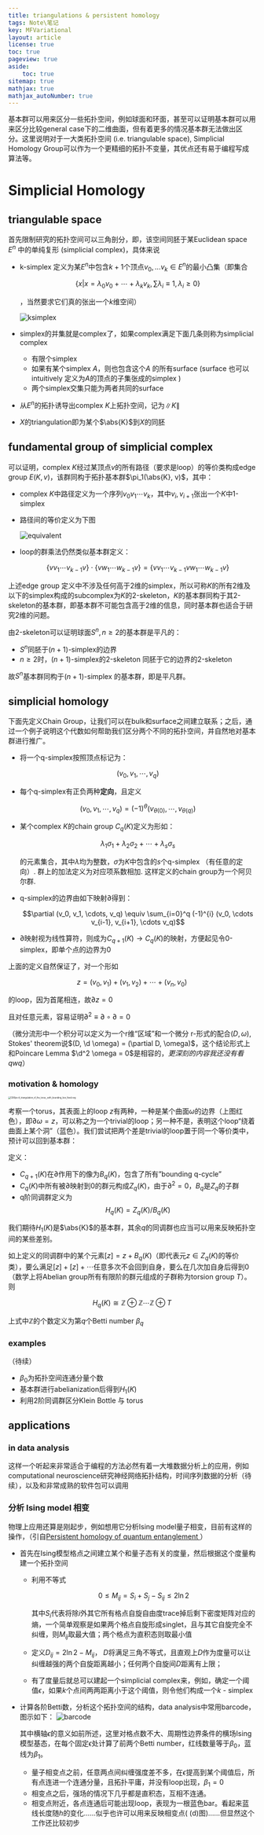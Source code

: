 ```yaml
---
title: triangulations & persistent homology
tags: Note\笔记
key: MFVariational
layout: article
license: true
toc: true
pageview: true
aside:
    toc: true
sitemap: true
mathjax: true
mathjax_autoNumber: true
---
```


基本群可以用来区分一些拓扑空间，例如球面和环面，甚至可以证明基本群可以用来区分比较general case下的二维曲面，但有着更多的情况基本群无法做出区分。这里说明对于一大类拓扑空间 (i.e. triangulable space), Simplicial Homology Group可以作为一个更精细的拓扑不变量，其优点还有易于编程写成算法等。

<!--more-->

# Simplicial Homology


## triangulable space

首先限制研究的拓扑空间可以三角剖分，即，该空间同胚于某Euclidean space $E^n$ 中的单纯复形 (simplicial complex)，具体来说

- k-simplex 定义为某$E^n$中包含$k+1$个顶点$v_0, ... v_k \in E^n$的最小凸集（即集合
  
  $$
  \newcommand{\abs}[1]{| #1 |}
  \newcommand{\d}{\text{d}}
  \{x | x=\lambda_0 v_0 + \cdots + \lambda_k v_k,   \sum \lambda_i \equiv 1, \lambda_i \ge 0\}
  $$

  ，当然要求它们真的张出一个$k$维空间）

  ![ksimplex](/assets/images/ksimplex.svg)

- simplex的并集就是complex了，如果complex满足下面几条则称为simplicial complex

  - 有限个simplex
  - 如果有某个simplex $A$，则也包含这个$A$ 的所有surface (surface 也可以 intuitively 定义为$A$的顶点的子集张成的simplex )
  - 两个simplex交集只能为两者共同的surface

- 从$E^n$的拓扑诱导出complex $K$上拓扑空间，记为$\|K\|$

- $X$的triangulation即为某个$\abs{K}$到$X$的同胚

## fundamental group of simplicial complex

可以证明，complex $K$经过某顶点$v$的所有路径（要求是loop）的等价类构成edge group $E(K, v)$，该群同构于拓扑基本群$\pi_1(\abs{K}, v)$，其中：

- complex $K$中路径定义为一个序列$v_0 v_1 \cdots v_k$，其中$v_i, v_{i+1}$张出一个$K$中1-simplex

- 路径间的等价定义为下图

  ![equivalent](/assets/images/equivalent.png)

- loop的群乘法仍然类似基本群定义：

  $$\{v v_1 \cdots v_{k-1} v\} \cdot \{v w_1 \cdots w_{k-1} v\} = \{v v_1 \cdots v_{k-1} v w_1 \cdots w_{k-1} v\}$$

上述edge group 定义中不涉及任何高于2维的simplex，所以可称$K$的所有2维及以下的simplex构成的subcomplex为$K$的2-skeleton，$K$的基本群同构于其2-skeleton的基本群，即基本群不可能包含高于2维的信息，同时基本群也适合于研究2维的问题。

由2-skeleton可以证明球面$S^n, n \ge 2$的基本群是平凡的：

- $S^n$同胚于$(n+1)$-simplex的边界
- $n\ge2$时，$(n+1)$-simplex的2-skeleton 同胚于它的边界的2-skeleton

故$S^n$基本群同构于$(n+1)$-simplex 的基本群，即是平凡群。

## simplicial homology

下面先定义Chain Group，让我们可以在bulk和surface之间建立联系；之后，通过一个例子说明这个代数如何帮助我们区分两个不同的拓扑空间，并自然地对基本群进行推广。

- 将一个q-simplex按照顶点标记为：

	$$(v_0, v_1, \cdots, v_q)$$

- 每个q-simplex有正负两种**定向**，且定义
  
	$$ (v_0, v_1, \cdots, v_q)  = (-1)^{\theta} (v_{\theta(0)}, \cdots, v_{\theta(q)})$$

- 某个complex $K$的chain group $C_q(K)$定义为形如：
  
	$$\lambda_1 \sigma_1 + \lambda_2 \sigma_2 + \cdots + \lambda_s \sigma_s$$

	的元素集合，其中$\lambda$均为整数，$\sigma$为$K$中包含的$s$个q-simplex （有任意的定向）. 群上的加法定义为对应项系数相加. 这样定义的chain group为一个阿贝尔群.
- q-simplex的边界由如下映射$\partial$得到：
  
	$$\partial (v_0, v_1, \cdots, v_q) \equiv \sum_{i=0}^q (-1)^{i} (v_0, \cdots v_{i-1}, v_{i+1}, \cdots v_q)$$

- $\partial$映射视为线性算符，则成为$C_{q+1}(K) \to C_q(K)$的映射，方便起见令0-simplex，即单个点的边界为0

上面的定义自然保证了，对一个形如

$$z = (v_0, v_1) + (v_1, v_2) + \cdots + (v_n, v_0)$$

的loop，因为首尾相连，故$\partial z = 0$

且对任意元素，容易证明$\partial^2 \equiv \partial \circ \partial = 0$

（微分流形中一个积分可以定义为一个r维“区域”和一个微分 r-形式的配合$(D, \omega)$, Stokes' theorem说$(D, \d \omega) = (\partial D, \omega)$，这个结论形式上和Poincare Lemma $\d^2 \omega = 0$是相容的，*更深刻的内容我还没有看qwq*）

### motivation & homology

<img src="/assets/images/1280px-A_triangulation_of_the_torus,_with_bounding_box_fixed.svg.png" alt="1280px-A_triangulation_of_the_torus,_with_bounding_box_fixed.svg" style="zoom: 30%;" />

考察一个torus，其表面上的loop $z$有两种，一种是某个曲面$\omega$的边界（上图红色），即$\partial \omega = z$，可以称之为一个trivial的loop；另一种不是，表明这个loop“绕着曲面上某个洞”（蓝色）。我们尝试把两个差是trivial的loop置于同一个等价类中，预计可以回到基本群：

定义：
- $C_{q+1}(K)$在$\partial$作用下的像为$B_q(K)$，包含了所有”bounding q-cycle”
- $C_q(K)$中所有被$\partial$映射到0的群元构成$Z_q(K)$，由于$\partial^2 = 0$，$B_q$是$Z_q$的子群
- q阶同调群定义为
	$$H_q(K) = Z_q(K) / B_q(K)$$

我们期待$H_1(K)$是$\abs{K}$的基本群，其余$q$的同调群也应当可以用来反映拓扑空间的某些差别。

如上定义的同调群中的某个元素$[z] = z + B_q(K)$（即代表元$z \in Z_q(K)$的等价类），要么满足$[z] + [z] + \cdots$任意多次不会回到自身，要么在几次加自身后得到0（数学上将Abelian group所有有限阶的群元组成的子群称为torsion group $T$）。则

$$ H_q(K) \cong \mathbb{Z} \oplus \mathbb{Z} \cdots \mathbb{Z} \oplus T $$

上式中$\mathbb{Z}$的个数定义为第$q$个Betti number $\beta_q$

### examples

（待续）

- $\beta_0$为拓扑空间连通分量个数
- 基本群进行abelianization后得到$H_1(K)$
- 利用2阶同调群区分Klein Bottle 与 torus

## applications

### in data analysis

这样一个听起来非常适合于编程的方法必然有着一大堆数据分析上的应用，例如computational neuroscience研究神经网络拓扑结构，时间序列数据的分析（待续），以及和非常成熟的软件包可以调用

### 分析 Ising model 相变

物理上应用还算是刚起步，例如想用它分析Ising model量子相变，目前有这样的操作，（引自[Persistent homology of quantum entanglement
](https://arxiv.org/abs/2110.10214)）

- 首先在Ising模型格点之间建立某个和量子态有关的度量，然后根据这个度量构建一个拓扑空间
  - 利用不等式
  
    $$0 \leq M_{ij} = S_i+ S_j - S_{ij} \leq 2 \ln 2$$

    其中$S_i$代表将除$i$外其它所有格点自旋自由度trace掉后剩下密度矩阵对应的熵，一个简单观察是如果两个格点自旋形成singlet，且与其它自旋完全不纠缠，则$M_{ij}$取最大值；两个格点为直积态则取最小值

  - 定义$D_{ij} = 2 \ln 2 - M_{ij}$， $D$将满足三角不等式，且直观上$D$作为度量可以让纠缠越强的两个自旋距离越小；任何两个自旋间$D$距离有上限；
  - 有了度量后就总可以建起一个simplicial complex来，例如，确定一个阈值$\epsilon$，如果$k$个点间两两距离小于这个阈值，则令他们构成一个$k$ - simplex

- 计算各阶Betti数，分析这个拓扑空间的结构，data analysis中常用barcode，图示如下：
  ![barcode](/assets/images/barcode_TFIsing.png)

  其中横轴$\epsilon$的意义如前所述，这里对格点数不大、周期性边界条件的横场Ising模型基态，在每个固定$\epsilon$处计算了前两个Betti number，红线数量等于$\beta_0$，蓝线为$\beta_1$。
  
  - 量子相变点之前，任意两点间纠缠强度差不多，在$\epsilon$提高到某个阈值后，所有点连进一个连通分量，且拓扑平庸，并没有loop出现，$\beta_1 = 0$
  - 相变点之后，强场的情况下几乎都是直积态，互相不连通。
  - 相变点附近，各点连通后可能出现loop，表现为一根蓝色bar。看起来蓝线长度随$h$的变化……似乎也许可以用来反映相变点( (d)图)……但显然这个工作还比较初步

